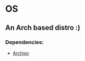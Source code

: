 # OS
An Arch based distro :)
---

### Dependencies:
- [Archiso](https://wiki.archlinux.org/title/archiso)